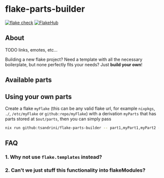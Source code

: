 # flake-parts-builder

[![flake check](https://github.com/tsandrini/practical-flakes-template/actions/workflows/check-on-merge.yml/badge.svg)](https://github.com/tsandrini/practical-flakes-template/actions/workflows/check-on-merge.yml)
[![FlakeHub](https://github.com/tsandrini/practical-flakes-template/actions/workflows/flakehub.yml/badge.svg)](https://github.com/tsandrini/practical-flakes-template/actions/workflows/flakehub.yml)

## About

TODO links, emotes, etc...

Building a new flake project? Need a template with all the necessary
boilerplate, but none perfectly fits your needs? Just **build your own**!

## Available parts

## Using your own parts

Create a flake `myFlake` (this can be any valid flake url, for example
`nixpkgs`, `./`, `/etc/myFlake` or `github:repo/myFlake`) with a derivation
`myParts` that has parts stored at `$out/parts`, then you can simply pass

```bash
nix run github:tsandrini/flake-parts-builder -- part1,myPart1,myPart2 -I myFlake#myParts
```

## FAQ

### 1. Why not use `flake.templates` instead?

### 2. Can't we just stuff this functionality into flakeModules?
